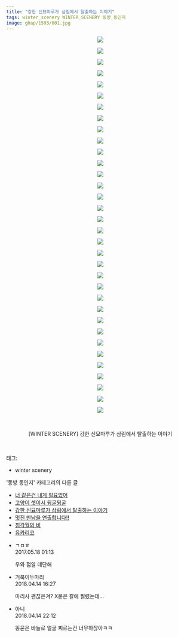 ```yaml
---
title: "강한 신묘마루가 삼림에서 탈출하는 이야기"
tags: winter_scenery WINTER_SCENERY 동방_동인지
image: ghap/1593/001.jpg
---
```

<div class="article">
<p style="text-align: center; clear: none; float: none;"><img src="{{ site.nasurl }}/ghap/1593/001.jpg"/></p>
<p style="text-align: center; clear: none; float: none;"><img src="{{ site.nasurl }}/ghap/1593/002.jpg"/></p>
<p style="text-align: center; clear: none; float: none;"><img src="{{ site.nasurl }}/ghap/1593/003.jpg"/></p>
<p style="text-align: center; clear: none; float: none;"><img src="{{ site.nasurl }}/ghap/1593/004.jpg"/></p>
<p style="text-align: center; clear: none; float: none;"><img src="{{ site.nasurl }}/ghap/1593/005.jpg"/></p>
<p style="text-align: center; clear: none; float: none;"><img src="{{ site.nasurl }}/ghap/1593/006.jpg"/></p>
<p style="text-align: center; clear: none; float: none;"><img src="{{ site.nasurl }}/ghap/1593/007.jpg"/></p>
<p style="text-align: center; clear: none; float: none;"><img src="{{ site.nasurl }}/ghap/1593/008.jpg"/></p>
<p style="text-align: center; clear: none; float: none;"><img src="{{ site.nasurl }}/ghap/1593/009.jpg"/></p>
<p style="text-align: center; clear: none; float: none;"><img src="{{ site.nasurl }}/ghap/1593/010.jpg"/></p>
<p style="text-align: center; clear: none; float: none;"><img src="{{ site.nasurl }}/ghap/1593/011.jpg"/></p>
<p style="text-align: center; clear: none; float: none;"><img src="{{ site.nasurl }}/ghap/1593/012.jpg"/></p>
<p style="text-align: center; clear: none; float: none;"><img src="{{ site.nasurl }}/ghap/1593/013.jpg"/></p>
<p style="text-align: center; clear: none; float: none;"><img src="{{ site.nasurl }}/ghap/1593/014.jpg"/></p>
<p style="text-align: center; clear: none; float: none;"><img src="{{ site.nasurl }}/ghap/1593/015.jpg"/></p>
<p style="text-align: center; clear: none; float: none;"><img src="{{ site.nasurl }}/ghap/1593/016.jpg"/></p>
<p style="text-align: center; clear: none; float: none;"><img src="{{ site.nasurl }}/ghap/1593/017.jpg"/></p>
<p style="text-align: center; clear: none; float: none;"><img src="{{ site.nasurl }}/ghap/1593/018.jpg"/></p>
<p style="text-align: center; clear: none; float: none;"><img src="{{ site.nasurl }}/ghap/1593/019.jpg"/></p>
<p style="text-align: center; clear: none; float: none;"><img src="{{ site.nasurl }}/ghap/1593/020.jpg"/></p>
<p style="text-align: center; clear: none; float: none;"><img src="{{ site.nasurl }}/ghap/1593/021.jpg"/></p>
<p style="text-align: center; clear: none; float: none;"><img src="{{ site.nasurl }}/ghap/1593/022.jpg"/></p>
<p style="text-align: center; clear: none; float: none;"><img src="{{ site.nasurl }}/ghap/1593/023.jpg"/></p>
<p style="text-align: center; clear: none; float: none;"><img src="{{ site.nasurl }}/ghap/1593/024.jpg"/></p>
<p style="text-align: center; clear: none; float: none;"><img src="{{ site.nasurl }}/ghap/1593/025.jpg"/></p>
<p style="text-align: center; clear: none; float: none;"><img src="{{ site.nasurl }}/ghap/1593/026.jpg"/></p>
<p style="text-align: center; clear: none; float: none;"><img src="{{ site.nasurl }}/ghap/1593/027.jpg"/></p>
<p style="text-align: center; clear: none; float: none;"><img src="{{ site.nasurl }}/ghap/1593/028.jpg"/></p>
<p style="text-align: center; clear: none; float: none;"><img src="{{ site.nasurl }}/ghap/1593/029.jpg"/></p>
<p style="text-align: center; clear: none; float: none;"><img src="{{ site.nasurl }}/ghap/1593/030.jpg"/></p>
<p style="text-align: center; clear: none; float: none;"><img src="{{ site.nasurl }}/ghap/1593/031.jpg"/></p>
<p style="text-align: center; clear: none; float: none;"><img src="{{ site.nasurl }}/ghap/1593/032.jpg"/></p>
<p style="text-align: center; clear: none; float: none;"><img src="{{ site.nasurl }}/ghap/1593/033.jpg"/></p>
<p style="text-align: center; clear: none; float: none;"><img src="{{ site.nasurl }}/ghap/1593/034.jpg"/></p>
<p style="text-align: center; clear: none; float: none;"><br/></p>
<p style="text-align: center; clear: none; float: none;">[WINTER SCENERY] 강한 신묘마루가 삼림에서 탈출하는 이야기</p>
<p><br/></p>
</div><div class="tagTrail">
<p>태그: </p>
<ul>
<li>winter scenery</li>
</ul>
</div><div class="another">
<p>'동방 동인지' 카테고리의 다른 글</p>
<ul>
<li><a href="/2016-08-15-ghap_1596">너 같은건 내게 필요없어</a></li>
<li><a href="/2016-08-15-ghap_1594">고양이 셋이서 뒹굴뒹굴</a></li>
<li><a href="/2016-08-15-ghap_1593">강한 신묘마루가 삼림에서 탈출하는 이야기</a></li>
<li><a href="/2016-08-15-ghap_1592">멋진 만남을 연출합니다!!</a></li>
<li><a href="/2016-08-15-ghap_1591">침각월의 비</a></li>
<li><a href="/2016-08-15-ghap_1590">유카리코</a></li>
</ul>
</div><div class="cb_module cb_fluid">
<div class="cb_wrt cb_profile">
<div class="comment">
<ul>
<li class="cb_thumb_off" id="comment14991788">
<div class="cb_comment_area">
<div class="cb_info_area">
<div class="cb_section">
<span class="cb_nick_name">ㄱㅁㅎ</span>
</div>
<div class="cb_section">
<span class="cb_date">2017.05.18 01:13 </span>
</div>
</div>
<div class="cb_dsc_comment">
<p class="cb_dsc">
											우와 점알 데단해
										</p>
</div>
</div></li>
<li class="cb_thumb_off" id="comment15238951">
<div class="cb_comment_area">
<div class="cb_info_area">
<div class="cb_section">
<span class="cb_nick_name">거북이두마리</span>
</div>
<div class="cb_section">
<span class="cb_date">2018.04.14 16:27 </span>
</div>
</div>
<div class="cb_dsc_comment">
<p class="cb_dsc">
											마리사 괜찮은겨? X묻은 칼에 찔렸는데...
										</p>
</div>
</div></li>
<li class="cb_thumb_off" id="comment15239034">
<div class="cb_comment_area">
<div class="cb_info_area">
<div class="cb_section">
<span class="cb_nick_name">아니</span>
</div>
<div class="cb_section">
<span class="cb_date">2018.04.14 22:12 </span>
</div>
</div>
<div class="cb_dsc_comment">
<p class="cb_dsc">
											똥묻은 바늘로 얼굴 찌르는건 너무하잖아ㅋㅋ
										</p>
</div>
</div></li>
</ul>
</div>
</div><!-- commentList close -->
</div>
<br/>
<p id="refer"></p>
<br/>
